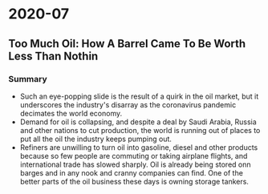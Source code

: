 # 2020-07

## Too Much Oil: How A Barrel Came To Be Worth Less Than Nothin

### Summary

- Such an eye-popping slide is the result of a quirk in the oil market, but it underscores the industry's disarray as the coronavirus pandemic decimates the world economy.
- Demand for oil is collapsing, and despite a deal by Saudi Arabia, Russia and other nations to cut production, the world is running out of places to put all the oil the industry keeps pumping out.
- Refiners are unwilling to turn oil into gasoline, diesel and other products because so few people are commuting or taking airplane flights, and international trade has slowed sharply. Oil is already being stored onn barges and in any nook and cranny companies can find. One of the better parts of the oil business these days is owning storage tankers.

